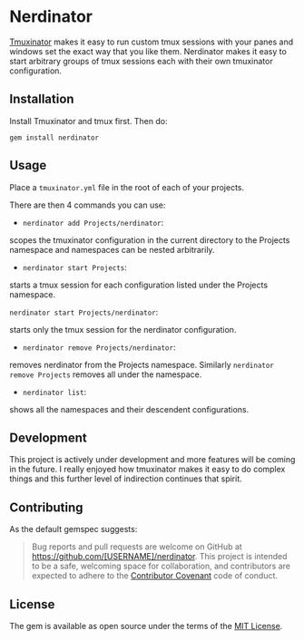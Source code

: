 # Nerdinator

[Tmuxinator](https://github.com/tmuxinator/tmuxinator) makes it easy to run custom tmux sessions with your panes and windows set the exact way that you like them. Nerdinator makes it easy to start arbitrary groups of tmux sessions each with their own tmuxinator configuration.

## Installation

Install Tmuxinator and tmux first. Then do:

`gem install nerdinator`

## Usage

Place a `tmuxinator.yml` file in the root of each of your projects.

There are then 4 commands you can use:

* `nerdinator add Projects/nerdinator`:

scopes the tmuxinator configuration in the current directory to the Projects namespace and namespaces can be nested arbitrarily.

* `nerdinator start Projects`:

starts a tmux session for each configuration listed under the Projects namespace.

`nerdinator start Projects/nerdinator`:

starts only the tmux session for the nerdinator configuration.

* `nerdinator remove Projects/nerdinator`:

removes nerdinator from the Projects namespace. Similarly `nerdinator remove Projects` removes all under the namespace.

* `nerdinator list`:

shows all the namespaces and their descendent configurations.

## Development

This project is actively under development and more features will be coming in the future. I really enjoyed how tmuxinator makes it easy to do complex things and this further level of indirection continues that spirit.

## Contributing

As the default gemspec suggests:

> Bug reports and pull requests are welcome on GitHub at https://github.com/[USERNAME]/nerdinator. This project is intended to be a safe, welcoming space for collaboration, and contributors are expected to adhere to the [Contributor Covenant](http://contributor-covenant.org) code of conduct.

## License

The gem is available as open source under the terms of the [MIT License](http://opensource.org/licenses/MIT).

